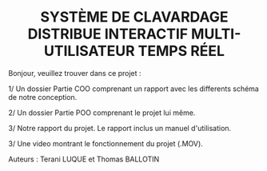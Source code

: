 <center> <h1> SYSTÈME DE CLAVARDAGE DISTRIBUE INTERACTIF MULTI-UTILISATEUR TEMPS RÉEL </h1> </center>

Bonjour, veuillez trouver dans ce projet :

1/ Un dossier Partie COO comprenant un rapport avec les differents schéma de notre conception.

2/ Un dossier Partie POO comprenant le projet lui même.

3/ Notre rapport du projet. Le rapport inclus un manuel d'utilisation.

3/ Une video montrant le fonctionnement du projet (.MOV). 

Auteurs : Terani LUQUE et Thomas BALLOTIN